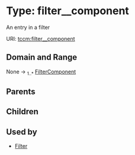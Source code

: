
# Type: filter__component


An entry in a filter

URI: [tccm:filter__component](https://hotecosystem.org/tccm/filter__component)


## Domain and Range

None ->  <sub>1..*</sub> [FilterComponent](FilterComponent.md)

## Parents


## Children


## Used by

 * [Filter](Filter.md)
